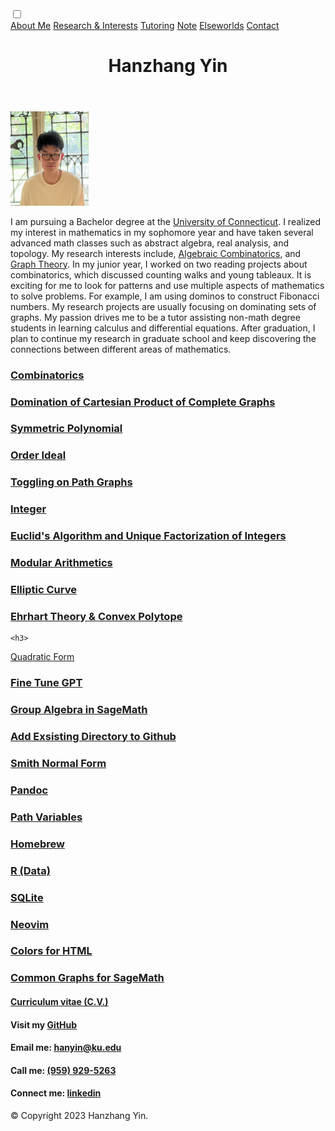 <!DOCTYPE html>
<html lang="en">
<!-- <html data-n-head-ssr lang="en"> -->
<head>
<meta charset="utf-8">
<meta name="viewport" content="width=device-width, initial-scale=1"><!--It is for the responsive website-->
<link rel="shortcut icon" type="image/x-icon" href="favicon_io/favicon.ico"><!--Add a favicon-->
<script src="https://ajax.googleapis.com/ajax/libs/jquery/3.5.1/jquery.min.js"></script><!--Allow the horizontal bar works-->
<link rel="preconnect" href="https://fonts.googleapis.com"> <!--link for the font-->
<link rel="preconnect" href="https://fonts.gstatic.com" crossorigin> <!--link for the font-->
<link href="https://fonts.googleapis.com/css2?family=Spectral:wght@200&display=swap" rel="stylesheet"> <!--link for the font-->

<link rel="stylesheet" href="https://fonts.googleapis.com/css2?family=Material+Symbols+Outlined:opsz,wght,FILL,GRAD@20..48,100..700,0..1,-50..200" /> <!--link for the icon-->

<link rel="stylesheet" type="text/css" href="index.css"><!--It is a link for css structure for style-->
<title>Hanzhang Yin</title>
</head>
<body>
  <div class="top-bar"></div>
  <input type="checkbox" id="nav-toggle" class="nav-toggle">
  <label for="nav-toggle" class="icon-burger">
    <div class="line"></div>
    <div class="line"></div>
    <div class="line"></div>
  </label>
<nav class="navbar">
  <a href="#about-me">About Me</a>
  <a href="#research">Research & Interests</a>
  <a href="#tutoring">Tutoring</a>
  <a href="#note">Note</a>
  <a href="#elseworlds">Elseworlds</a>
  <a href="#contact">Contact</a>
</nav>
<script src="click.js"></script><!--It is a link for click.js, which is clicking the link the hamburger menu will disappear-->

<header>
<h1>
Hanzhang Yin
</h1>
</header>

<!-- <button class="cool-button" onclick="myFunction1()">
  <span>About Me!</span>
</button> -->

<section id = "about-me">
<!-- <div id="myDIV1"> -->
<p>
<img src="avatar2.png" alt="me" width="125" height="150.5"> 
</p>

<p>
  I am pursuing a Bachelor degree at the <a href="https://uconn.edu/"> University of Connecticut</a>. I realized my interest in mathematics in my sophomore year and have taken several advanced math classes such as abstract algebra, real analysis, and topology. My research interests include, <a href="https://en.wikipedia.org/wiki/Algebraic_combinatorics"> Algebraic Combinatorics</a>, and <a href="https://en.wikipedia.org/wiki/Graph_theory"> Graph Theory</a>. In my junior year, I worked on two reading projects about combinatorics, which discussed counting walks and young tableaux. It is exciting for me to look for patterns and use multiple aspects of mathematics to solve problems. For example, I am using dominos to construct Fibonacci numbers. My research projects are usually focusing on dominating sets of graphs. My passion drives me to be a tutor assisting non-math degree students in learning calculus and differential equations. After graduation, I plan to continue my research in graduate school and keep discovering the connections between different areas of mathematics.
</p>
<!-- </div> -->
</section>

<!-- <button class="cool-button" onclick="myFunction2()">
  <span>Research & Interests</span>
</button> -->
<section id = "research">

<h3>
<a href="Combinatorics.html">Combinatorics </a>
</h3>

<h3>
<a href="REU.html">Domination of Cartesian Product of Complete Graphs </a>
</h3>

<h3>
<a href="research_interests/symmetric_polynomial.html">Symmetric Polynomial</a>
</h3>

<h3>
<a href="research_interests/order_ideal.html">Order Ideal</a>
</h3>
		  
<h3>
<a href="toggling_on_dominating_sets_of_path_graphs.html">Toggling on Path Graphs </a>
</h3>

</section>

<!-- <button class="cool-button" onclick="myFunction3()">
  <span>Elseworlds</span>
</button> -->

<section id = "tutoring">

  <h3>
  <a href="tutoring/integer.html">Integer</a>
  <h3>

  <h3>
  <a href="tutoring/euclid_algorithm.html">Euclid's Algorithm and Unique Factorization of Integers</a>
  </h3>

  <h3>
  <a href="tutoring/modular_arithmetics.html">Modular Arithmetics</a>
  </h3> 

</section>

<!-- Note section -->
<section id = "note">

  <h3>
  <a href="note/curve.html">Elliptic Curve</a>
  <h3>

  <h3>
  <a href="note/ehrhart_theory.html">Ehrhart Theory & Convex Polytope</a>
  </h3>

    <h3>
  <a href="note/quadratic_form.html">Quadratic Form</a>
  </h3>


</section>

<section id= "elseworlds">
  <h3>
  <a href="elseworlds/fine_tune.html">Fine Tune GPT</a>
  </h3>

  <h3>
  <a href="elseworlds/group_ring.html">Group Algebra in SageMath</a>
  </h3>

  <h3>
  <a href="elseworlds/add_exsisting_directory_to_github.html">Add Exsisting Directory to Github</a>
  </h3>

  <h3>
  <a href="elseworlds/smithnormalform.html">Smith Normal Form </a>
  </h3>

  <h3>
  <a href="elseworlds/pandoc.html">Pandoc </a>
  </h3>

  <h3>
  <a href="elseworlds/path.html">Path Variables </a>
  </h3>

  <h3>
  <a href="elseworlds/brew.html">Homebrew </a>
  </h3>

  <h3>
  <a href="elseworlds/R.html">R (Data)</a>
  </h3>

  <h3>
  <a href="elseworlds/sqlite.html">SQLite</a>
  </h3>

  <h3>
  <a href="elseworlds/nvim.html">Neovim</a>
  </h3>

  <h3>
  <a href="https://htmlcolorcodes.com">Colors for HTML</a>
  </h3>

  <h3>
  <a href="https://doc.sagemath.org/html/en/reference/graphs/sage/graphs/graph_generators.html">Common Graphs for SageMath</a>
  </h3>
</section>

<section id = "contact">
<h4>
<a href="cv_hanzhang_yin.pdf">Curriculum vitae (C.V.)</a>
</h4>
			     
<h4>
Visit my <a href="https://github.com/HanzhangYin">GitHub</a>
</h4>

<h4>
Email me: <a href="mailto:hanyin@ku.edu">hanyin@ku.edu</a>
</h4>
<h4>
Call me: <a href="tel:+19599295263">(959) 929-5263</a>
</h4>
<h4>
Connect me: <a href="https://www.linkedin.com/in/hanzhang-yin/" class="social-icon si-rounded si-small si-linkedin">
    <i class="icon-linkedin"></i>
    <i class="icon-linkedin"></i>
	linkedin
 </a>
</h4>
</section>

<script>
  $(document).ready(function(){
      $(".navbar a").click(function(event){
          event.preventDefault();
          var sectionToDisplay = $(this).attr('href');
          $("section").hide();
          $(sectionToDisplay).show();
      });
  });
</script>

  <footer>
      <p>&copy; Copyright 2023 Hanzhang Yin.</p>
  </footer>

<!-- <script>
function myFunction1() {
  var x = document.getElementById("myDIV1");
  if (x.style.display === "none") {
    x.style.display = "block";
  } else {
    x.style.display = "none";
  }
}
</script>

<script>
function myFunction2() {
  var x = document.getElementById("myDIV2");
  if (x.style.display === "none") {
    x.style.display = "block";
  } else {
    x.style.display = "none";
  }
}
</script>

<script>
function myFunction3() {
  var x = document.getElementById("myDIV3");
  if (x.style.display === "none") {
    x.style.display = "block";
  } else {
    x.style.display = "none";
  }
}
</script> -->
</body>
</html>

